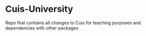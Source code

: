 # Cuis-University
Repo that contains all changes to Cuis for teaching purposes and dependencies with other packages
